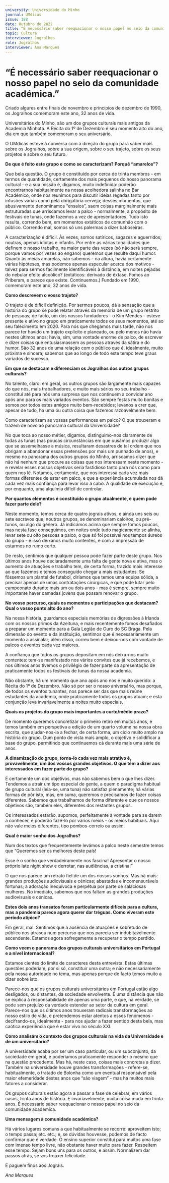 ```yaml
---
university: Universidade do Minho
journal: UMdicas 
issue: 188
date: Outubro de 2022
title: “É necessário saber reequacionar o nosso papel no seio da comunidade académica.”
topic: Cultura
interviewee: Jogralhos
role: Jogralhos
interviewer: Ana Marques
---
```



# “É necessário saber reequacionar o nosso papel no seio da comunidade académica.”

Criado algures entre finais de novembro e princípios de dezembro de 1990, os Jogralhos comemoram este ano, 32 anos de vida.

Universitários do Minho, são um dos grupos culturais mais antigos da Academia Minhota. A Récita do 1º de Dezembro é seu momento alto do ano, dia em que também comemoram o seu aniversário.

O UMdicas esteve à conversa com a direção do grupo para saber mais sobre os Jogralhos, sobre a sua origem, sobre o seu trajeto, sobre os seus projetos e sobre o seu futuro.

**De que é feito este grupo e como se caracterizam? Porquê “amarelos”?**

Que bela questão. O grupo é constituído por cerca de trinta membros - em termos de quantidade, certamente dos mais pequenos do nosso panorama cultural - e a sua missão é, digamos, muito indefinida: poderão encontrarnos habitualmente na nossa acolhedora salinha no Bar Académico, onde nos reunimos para discutir ideias regadas tanto por infusões várias como pela obrigatória cerveja; desses momentos, que abusivamente denominamos “ensaios”, saem coisas marginalmente mais estruturadas que arriscamos levar a palco - normalmente, a propósito de festivais de tunas, onde fazemos a vez de apresentadores. Tudo isto resulta, correndo bem, em momentos extáticos de comunhão com o público. Correndo mal, somos só uns palermas a dizer baboseiras.

A caracterização é difícil. Às vezes, somos satíricos, sagazes e aguerridos; noutras, apenas idiotas e infantis. Por entre as várias tonalidades que definem o nosso trabalho, na maior parte das vezes (só não será sempre, porque vamos por vezes ao engano) queremos que resulte daqui humor. Quanto às meias amarelas, não sabemos - na altura, havia certamente várias hipóteses, mas podemos apenas especular acerca dos motivos - talvez para sermos facilmente identificáveis à distância, em noites pejadas do nebular efeito alcoólico? (extáticos: derivado de êxtase. Fomos ao Priberam, e parece que existe. Continuemos.) Fundado em 1990, comemoram este ano, 32 anos de vida.

**Como descrevem o vosso trajeto?**

O trajeto é de difícil definição. Por sermos poucos, dá a sensação que a história do grupo se pode relatar através da memória de um grupo restrito de pessoas; de facto, um dos nossos fundadores - o Kim Mendes - esteve presente e ativo no grupo em praticamente todos os seus momentos, até ao seu falecimento em 2020. Para nós que chegámos mais tarde, não nos parece ter havido um trajeto explícito e planeado, ou pelo menos não havia nestes últimos anos; havia, sim, uma vontade enorme de palco, de escrever e dizer coisas que entusiasmassem as pessoas através da sátira e do humor. São 32 anos de uma relação com o público que é, idealmente, muito próxima e sincera; sabemos que ao longo de todo este tempo teve graus variados de sucesso.

**Em que se destacam e diferenciam os Jogralhos dos outros grupos culturais?**

No talento, claro: em geral, os outros grupos são largamente mais capazes do que nós, mais trabalhadores, e muito mais sérios no seu trabalho - constitui até para nós uma surpresa que nos continuem a convidar ano após ano para os mais variados eventos. São sempre festas muito bonitas e somos por todos estes amigos muito bem-recebidos; levanos a crer que, apesar de tudo, há uma ou outra coisa que fazemos razoavelmente bem.

Como caracterizam as vossas performances em palco? O que trouxeram e trazem de novo ao panorama cultural da Universidade?

No que toca ao nosso métier, digamos, distinguimo-nos claramente de todas as tunas (nas poucas circunstâncias em que ousámos produzir algo que se assemelhasse a música, resultaram desastres de tal ordem que nos obrigam a abandonar essas pretensões por mais um punhado de anos), e mesmo no panorama dos outros grupos do Minho, arriscamos dizer que não há nenhum que procure as coisas que nos interessam neste momento - e revelar esses nossos objetivos seria fastidioso tanto para nós como para quem nos lê. Notamos, certamente, que nos interessa cada vez mais formas diferentes de estar em palco, e que a experiência acumulada nos dá cada vez mais confiança para levar isso a cabo. A qualidade de execução é, por enquanto, uma alquimia difícil de controlar.

**Por quantos elementos é constituído o grupo atualmente, e quem pode fazer parte dele?**

Neste momento, temos cerca de quatro jograis ativos, e ainda uns seis ou sete escravos que, noutros grupos, se denominariam caloiros, ou pré-tunos, ou algo do género. Já indicámos acima que sempre fomos poucos, mas nesta fase conseguimos, em noites onde tudo magicamente se alinha, levar sete ou oito pessoas a palco, o que só foi possível nos tempos áureos do grupo - e isso deixanos muito contentes, e com a impressão de estarmos no rumo certo.

De resto, sentimos que qualquer pessoa pode fazer parte deste grupo. Nos últimos anos houve declaradamente uma falta de gente nova e ativa, mas o aumento de atuações e trabalho tem, de certa forma, trazido mais interesse ao que fazemos e temos conseguido chegar a mais estudantes. Se fôssemos um plantel de futebol, diríamos que temos uma equipa sólida, a precisar apenas de umas contratações cirúrgicas, e que pode lutar pelo campeonato durante mais um ou dois anos - mas é sempre, sempre muito importante haver camadas jovens que possam renovar o grupo.

**No vosso percurso, quais os momentos e participações que destacam? Qual o vosso ponto alto do ano?**

Na nossa história, guardamos especiais memórias de digressões à Irlanda com os nossos primos da Azeituna, e mais recentemente fomos desafiados a preparar um momento para a Gala Legião de Ouro do SC Braga. Pela dimensão do evento e da instituição, sentimos que é necessariamente um momento a assinalar; além disso, correu bem e deixou-nos com vontade de palcos e eventos cada vez maiores.

A confiança que todos os grupos depositam em nós deixa-nos muito contentes: tem-se manifestado nos vários convites que já recebemos, e nos últimos anos tivemos o privilégio de fazer parte da apresentação de praticamente todos os festivais de tunas da nossa academia.

Não obstante, há um momento que ano após ano nos é muito querido: a Récita do 1º de Dezembro. Não só por ser o nosso aniversário, mas porque, de todos os eventos tunantes, nos parece ser das que mais reúne estudantes da academia, onde praticamente todos os grupos atuam; e esta conjunção leva invariavelmente a noites muito especiais.

**Quais os projetos do grupo mais importantes a curto/médio prazo?**

De momento queremos concretizar o primeiro retiro em muitos anos, e temos também em perspetiva a edição de um quarto volume na nossa obra escrita, que ajudar-nos-ia a fechar, de certa forma, um ciclo muito amplo na história do grupo. Dum ponto de vista mais amplo, o objetivo é solidificar a base do grupo, permitindo que continuemos cá durante mais uma série de anos.

**A dinamização do grupo, torna-lo cada vez mais atrativo é, provavelmente, um dos vossos grandes objetivos. O que têm a dizer aos interessados em fazer parte do grupo?**

É certamente um dos objetivos, mas não sabemos bem o que lhes dizer. Tendemos a atrair um tipo especial de gente, a quem o paradigma habitual de grupo cultural (leia-se, uma tuna) não satisfaz plenamente; há várias formas de pôr isto, mas, em suma, queremos e precisamos de fazer coisas diferentes. Sabemos que trabalhamos de forma diferente e que os nossos objetivos são, também eles, diferentes dos restantes grupos.

Os interessados estarão, supomos, perfeitamente à vontade para se darem a conhecer, e poderão fazê-lo por vários meios - os meios habituais. Aqui não vale meios diferentes, tipo pombos-correio ou assim.

**Qual é maior sonho dos Jogralhos?**

Num dos textos que frequentemente levámos a palco neste semestre temos que “Queremos ser os melhores deste país!

Esse é o sonho que verdadeiramente nos fascina! Apresentar o nosso próprio late night show e derrotar, nas audiências, a cristina!”

O que nos parece um retrato fiel de um dos nossos sonhos. Mas há mais: grandes produções audiovisuais e cénicas; abastadas e incomensuráveis fortunas; a adoração inequívoca e perpétua por parte de salaciosas mulheres. No imediato, sabemos que nos faltam as grandes produções audiovisuais e cénicas.

**Estes dois anos transatos foram particularmente difíceis para a cultura, mas a pandemia parece agora querer dar tréguas. Como viveram este período atípico?**

Em geral, mal. Sentimos que a ausência de atuações e sobretudo de público nos atrasou num percurso que nos parecia ser indubitavelmente ascendente. Estamos agora sofregamente a recuperar o tempo perdido.

**Como veem o panorama dos grupos culturais universitários em Portugal e a nível internacional?**

Estamos cientes do limite de caracteres desta entrevista. Estas últimas questões poderiam, por si só, constituir uma outra; e não necessariamente pela nossa autoridade no tema, mas apenas porque de facto temos muito a dizer sobre isto.

Parece-nos que os grupos culturais universitários em Portugal estão algo desligados, ou distantes, da sociedade envolvente. É uma distância que não se explica à responsabilidade de apenas uma parte, e que, na verdade, se pode sem prejuízo da verdade estender ao setor da cultura em geral. Parece-nos que os últimos anos trouxeram radicais transformações ao nosso estilo de vida, e pretendemos estar atentos a esses fenómenos - decifrando-os, idealmente - para nos ajudar a fazer sentido desta bela, mas caótica experiência que é estar vivo no século XXI.

**Como analisam o contexto dos grupos culturais na vida da Universidade e de um universitário?**

A universidade acaba por ser um caso particular, ou um subconjunto, da sociedade em geral, e poderíamos praticamente responder o mesmo que na questão precedente. Mas há, neste caso, coisas mais concretas a dizer. Também na universidade houve grandes transformações - refere-se, habitualmente, o tratado de Bolonha como um eventual responsável pela maior efemeridade destes anos que “são viagem” - mas há muitos mais fatores a considerar.

Os grupos culturais estão agora a passar a fase de celebrar, em vários casos, trinta anos de história. E invariavelmente, muita coisa muda em trinta anos. É necessário saber reequacionar o nosso papel no seio da comunidade académica.

**Uma mensagem à comunidade académica?**

Há vários lugares comuns a que habitualmente se recorre: aproveitem isto; o tempo passa; etc. etc.; e, se dúvidas houvesse, podemos de facto confirmar que é verdade. O ensino superior constitui para muitos uma fase com imenso tempo livre, não obstante haver muito para fazer. Respeitem esse tempo. Sejam bons uns para os outros, e assim. Normalizem dar passos atrás, se vos trouxer felicidade.

E paguem finos aos Jograis.

*Ana Marques*